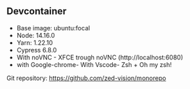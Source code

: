 ## Devcontainer

- Base image: ubuntu:focal
- Node: 14.16.0
- Yarn: 1.22.10
- Cypress 6.8.0
- With noVNC - XFCE trough noVNC (http://localhost:6080)
- with Google-chrome- With Vscode- Zsh + Oh my zsh!

Git repository: https://github.com/zed-vision/monorepo
